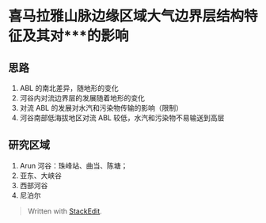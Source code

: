 # 喜马拉雅山脉边缘区域大气边界层结构特征及其对***的影响
## 思路
1. ABL 的南北差异，随地形的变化
2. 河谷内对流边界层的发展随着地形的变化
3. 对流 ABL 的发展对水汽和污染物传输的影响（限制）
4. 河谷南部低海拔地区对流 ABL 较低，水汽和污染物不易输送到高层
## 研究区域
1. Arun 河谷：珠峰站、曲当、陈塘；
2. 亚东、大峡谷
3. 西部河谷
4. 尼泊尔


> Written with [StackEdit](https://stackedit.io/).
<!--stackedit_data:
eyJoaXN0b3J5IjpbLTEwMjk5NjU4NzNdfQ==
-->